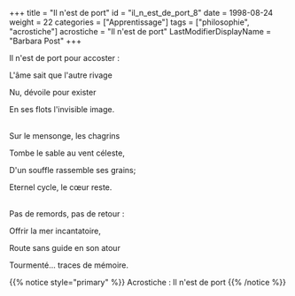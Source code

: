 +++
title = "Il n'est de port"
id = "il_n_est_de_port_8"
date = 1998-08-24
weight = 22
categories = ["Apprentissage"]
tags = ["philosophie", "acrostiche"]
acrostiche = "Il n'est de port"
LastModifierDisplayName = "Barbara Post"
+++

Il n'est de port pour accoster :

L'âme sait que l'autre rivage

Nu, dévoile pour exister

En ses flots l'invisible image.

 \
Sur le mensonge, les chagrins

Tombe le sable au vent céleste,

D'un souffle rassemble ses grains;

Eternel cycle, le cœur reste.

 \
Pas de remords, pas de retour :

Offrir la mer incantatoire,

Route sans guide en son atour

Tourmenté... traces de mémoire.

{{% notice style="primary" %}}
Acrostiche : Il n'est de port
{{% /notice %}}
